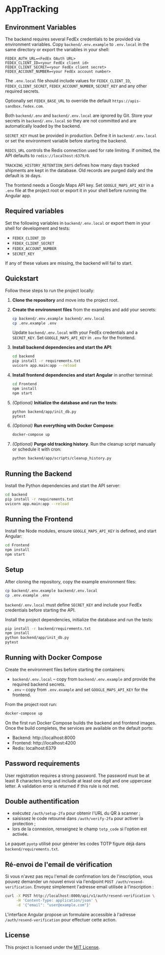 # AppTracking

## Environment Variables

The backend requires several FedEx credentials to be provided via environment variables.
Copy `backend/.env.example` to `.env.local` in the same directory or export the variables in your shell:

```
FEDEX_AUTH_URL=<FedEx OAuth URL>
FEDEX_CLIENT_ID=<your FedEx client id>
FEDEX_CLIENT_SECRET=<your FedEx client secret>
FEDEX_ACCOUNT_NUMBER=<your FedEx account number>
```

The `.env.local` file should include values for `FEDEX_CLIENT_ID`,
`FEDEX_CLIENT_SECRET`, `FEDEX_ACCOUNT_NUMBER`, `SECRET_KEY` and any other
required secrets.

Optionally set `FEDEX_BASE_URL` to override the default `https://apis-sandbox.fedex.com`.

Both `backend/.env` and `backend/.env.local` are ignored by Git. Store your secrets in `backend/.env.local` so they are not committed and are automatically loaded by the backend.

`SECRET_KEY` must be provided in production. Define it in `backend/.env.local` or set the environment variable before starting the backend.

`REDIS_URL` controls the Redis connection used for rate limiting. If omitted, the API defaults to `redis://localhost:6379/0`.

`TRACKING_HISTORY_RETENTION_DAYS` defines how many days tracked shipments are kept in the database. Old records are purged daily and the default is `30` days.

The frontend needs a Google Maps API key. Set `GOOGLE_MAPS_API_KEY` in a `.env` file at the project root or export it in your shell before running the Angular app.

## Required variables

Set the following variables in `backend/.env.local` or export them in your shell for development and tests:

- `FEDEX_CLIENT_ID`
- `FEDEX_CLIENT_SECRET`
- `FEDEX_ACCOUNT_NUMBER`
- `SECRET_KEY`

If any of these values are missing, the backend will fail to start.

## Quickstart

Follow these steps to run the project locally:

1. **Clone the repository** and move into the project root.
2. **Create the environment files** from the examples and add your secrets:

   ```bash
   cp backend/.env.example backend/.env.local
   cp .env.example .env
   ```

   Update `backend/.env.local` with your FedEx credentials and a `SECRET_KEY`.
   Set `GOOGLE_MAPS_API_KEY` in `.env` for the frontend.
3. **Install backend dependencies and start the API**:

   ```bash
   cd backend
   pip install -r requirements.txt
   uvicorn app.main:app --reload
   ```
4. **Install frontend dependencies and start Angular** in another terminal:

   ```bash
   cd Frontend
   npm install
   npm start
   ```
5. *(Optional)* **Initialize the database and run the tests**:

   ```bash
   python backend/app/init_db.py
   pytest
   ```
6. *(Optional)* **Run everything with Docker Compose**:

   ```bash
   docker-compose up
   ```

7. *(Optional)* **Purge old tracking history**. Run the cleanup script manually or schedule it with cron:

   ```bash
   python backend/app/scripts/cleanup_history.py
   ```

## Running the Backend

Install the Python dependencies and start the API server:

```bash
cd backend
pip install -r requirements.txt
uvicorn app.main:app --reload
```

## Running the Frontend

Install the Node modules, ensure `GOOGLE_MAPS_API_KEY` is defined, and start Angular:

```bash
cd Frontend
npm install
npm start
```

## Setup

After cloning the repository, copy the example environment files:

```bash
cp backend/.env.example backend/.env.local
cp .env.example .env
```

`backend/.env.local` must define `SECRET_KEY` and include your FedEx credentials before starting the API.

Install the project dependencies, initialize the database and run the tests:

```bash
pip install -r backend/requirements.txt
npm install
python backend/app/init_db.py
pytest
```

## Running with Docker Compose

Create the environment files before starting the containers:

- `backend/.env.local` &ndash; copy from `backend/.env.example` and provide the required backend secrets.
- `.env` &ndash; copy from `.env.example` and set `GOOGLE_MAPS_API_KEY` for the frontend.

From the project root run:

```bash
docker-compose up
```

On the first run Docker Compose builds the backend and frontend images. Once the build completes, the services are available on the default ports:

- Backend: http://localhost:8000
- Frontend: http://localhost:4200
- Redis: localhost:6379

## Password requirements

User registration requires a strong password. The password must be at least 8
characters long and include at least one digit and one uppercase letter. A
validation error is returned if this rule is not met.

## Double authentification

- exécutez `/auth/setup-2fa` pour obtenir l'URL du QR à scanner ;
- saisissez le code retourné dans `/auth/verify-2fa` pour activer la protection ;
- lors de la connexion, renseignez le champ `totp_code` si l'option est activée.

Le paquet `pyotp` utilisé pour générer les codes TOTP figure déjà dans `backend/requirements.txt`.

## Ré-envoi de l'email de vérification

Si vous n'avez pas reçu l'email de confirmation lors de l'inscription, vous
pouvez demander un nouvel envoi via l'endpoint `POST /auth/resend-verification`.
Envoyez simplement l'adresse email utilisée à l'inscription :

```bash
curl -X POST http://localhost:8000/api/v1/auth/resend-verification \
     -H 'Content-Type: application/json' \
     -d '{"email": "user@example.com"}'
```

L'interface Angular propose un formulaire accessible à l'adresse
`/auth/resend-verification` pour effectuer cette action.

## License

This project is licensed under the [MIT License](LICENSE).
